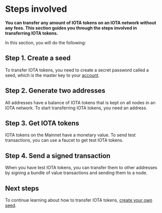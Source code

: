 # Steps involved

**You can transfer any amount of IOTA tokens on an IOTA network without any fees. This section guides you through the steps involved in transferring IOTA tokens.**

In this section, you will do the following:

## Step 1. Create a seed

To transfer IOTA tokens, you need to create a secret password called a seed, which is the master key to your [account](../accounts/overview.md).

## Step 2. Generate two addresses

All addresses have a balance of IOTA tokens that is kept on all nodes in an IOTA network. To start transferring IOTA tokens, you need an address.

## Step 3. Get IOTA tokens

IOTA tokens on the Mainnet have a monetary value. To send test transactions, you can use a faucet to get test IOTA tokens.

## Step 4. Send a signed transaction

When you have test IOTA tokens, you can transfer them to other addresses by signing a bundle of value transactions and sending them to a node.

## Next steps

To continue learning about how to transfer IOTA tokens, [create your own seed](../transfer-tokens/create-a-seed.md).